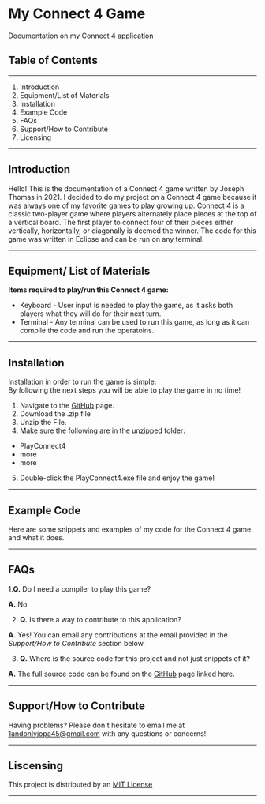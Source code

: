 # My Connect 4 Game
Documentation on my Connect 4 application

## Table of Contents
---
1. Introduction
2. Equipment/List of Materials
3. Installation
4. Example Code
5. FAQs
6. Support/How to Contribute
7. Licensing

---
## Introduction
Hello! This is the documentation of a Connect 4 game written by Joseph Thomas in 2021.  I decided to do my project on a Connect 4 game because it was always one of my favorite games to play growing up.  Connect 4 is a classic two-player game where players alternately place pieces at the top of a vertical board.  The first player to connect four of their pieces either vertically, horizontally, or diagonally is deemed the winner.  The code for this game was written in Eclipse and can be run on any terminal.

---
## Equipment/ List of Materials
**Items required to play/run this Connect 4 game:**
* Keyboard - User input is needed to play the game, as it asks both players what they will do for their next turn.
* Terminal - Any terminal can be used to run this game, as long as it can compile the code and run the operatoins.

---
## Installation
Installation in order to run the game is simple.  
By following the next steps you will be able to play the game in no time!
1. Navigate to the [GitHub](https://github.com/JoeT00/connect-four-game) page.
2. Download the .zip file
3. Unzip the File.
4. Make sure the following are in the unzipped folder:
  * PlayConnect4
  * more
  * more
5. Double-click the PlayConnect4.exe file and enjoy the game!
---
## Example Code
Here are some snippets and examples of my code for the Connect 4 game and what it does.

---
## FAQs
  1.**Q.** Do I need a compiler to play this game?

 **A.** No
 
 2. **Q.** Is there a way to contribute to this application?

  **A.** Yes!  You can email any contributions at the email provided in the *Support/How to Contribute* section below.
  
3. **Q.** Where is the source code for this project and not just snippets of it?

 **A.** The full source code can be found on the [GitHub](https://github.com/JoeT00/connect-four-game) page linked here.
 
 ---
 ## Support/How to Contribute
 Having problems?  Please don't hesitate to email me at 1andonlyjopa45@gmail.com with any questions or concerns! 
 
 ---
 ## Liscensing
 This project is distributed by an [MIT License](https://opensource.org/licenses/MIT)
 
 ---


